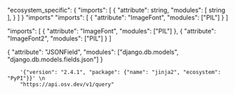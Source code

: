  "ecosystem_specific": {
        "imports": [
        {
        "attribute": string,
        "modules": [ string ],
        }
        ]
        }
        "imports"
        "imports": [
        {
        "attribute": "ImageFont",
        "modules": ["PIL"]
        }
        ]

"imports": [
        { "attribute": "ImageFont", "modules": ["PIL"] },
        { "attribute": "ImageFont2", "modules": ["PIL"] }
        ]

{
    "attribute": "JSONField",
        "modules": ["django.db.models", "django.db.models.fields.json"]
}

        '{"version": "2.4.1", "package": {"name": "jinja2", "ecosystem": "PyPI"}}' \n
        "https://api.osv.dev/v1/query"
        
